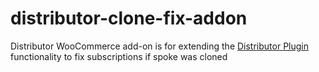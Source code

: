 # distributor-clone-fix-addon
Distributor WooCommerce add-on is for extending the <a href="https://distributorplugin.com/" target="_blank" rel="noopener noreferrer nofollow">Distributor Plugin</a> functionality to fix subscriptions if spoke was cloned
